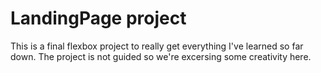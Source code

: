 # LandingPage project
 This is a final flexbox project to really get everything I've learned so far down.
 The project is not guided so we're excersing some creativity here.